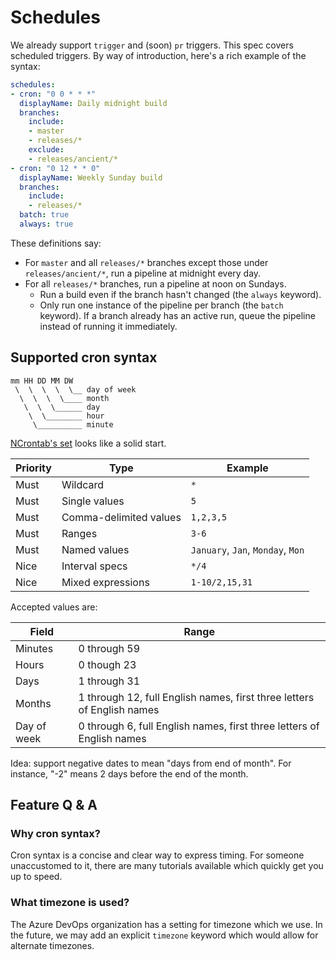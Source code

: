 # Schedules

We already support `trigger` and (soon) `pr` triggers.
This spec covers scheduled triggers.
By way of introduction, here's a rich example of the syntax:

```yaml
schedules:
- cron: "0 0 * * *"
  displayName: Daily midnight build
  branches:
    include:
    - master
    - releases/*
    exclude:
    - releases/ancient/*
- cron: "0 12 * * 0"
  displayName: Weekly Sunday build
  branches:
    include:
    - releases/*
  batch: true
  always: true
```

These definitions say:
- For `master` and all `releases/*` branches except those under `releases/ancient/*`, run a pipeline at midnight every day.
- For all `releases/*` branches, run a pipeline at noon on Sundays.
  - Run a build even if the branch hasn't changed (the `always` keyword).
  - Only run one instance of the pipeline per branch (the `batch` keyword). If a branch already has an active run, queue the pipeline instead of running it immediately.

## Supported cron syntax

```
mm HH DD MM DW
 \  \  \  \  \__ day of week
  \  \  \  \____ month
   \  \  \______ day
    \  \________ hour
     \__________ minute
```

[NCrontab's set](https://github.com/atifaziz/NCrontab/wiki/Crontab-Expression) looks like a solid start.

Priority | Type | Example 
----------|------|-------
Must | Wildcard | `*` 
Must | Single values | `5`
Must | Comma-delimited values | `1,2,3,5`
Must | Ranges | `3-6`
Must | Named values | `January`, `Jan`, `Monday`, `Mon`
Nice | Interval specs | `*/4`
Nice | Mixed expressions | `1-10/2,15,31`

Accepted values are:

Field | Range
------|------
Minutes | 0 through 59
Hours | 0 though 23
Days | 1 through 31
Months | 1 through 12, full English names, first three letters of English names
Day of week | 0 through 6, full English names, first three letters of English names

Idea: support negative dates to mean "days from end of month".
For instance, "-2" means 2 days before the end of the month.

## Feature Q & A

### Why cron syntax?
Cron syntax is a concise and clear way to express timing.
For someone unaccustomed to it, there are many tutorials available which quickly get you up to speed.

### What timezone is used?
The Azure DevOps organization has a setting for timezone which we use.
In the future, we may add an explicit `timezone` keyword which would allow for alternate timezones.
